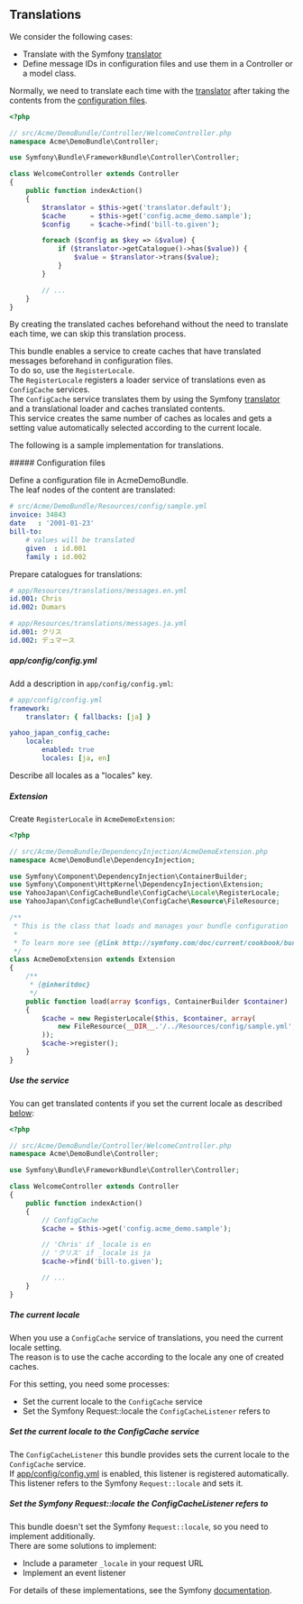 Translations
------------

We consider the following cases:
* Translate with the Symfony [translator](http://symfony.com/doc/current/book/translation.html)
* Define message IDs in configuration files and use them in a Controller or a model class.

Normally, we need to translate each time with the [translator](http://symfony.com/doc/current/book/translation.html) after taking the contents from the [configuration files](#sample_config).

```php
<?php

// src/Acme/DemoBundle/Controller/WelcomeController.php
namespace Acme\DemoBundle\Controller;

use Symfony\Bundle\FrameworkBundle\Controller\Controller;

class WelcomeController extends Controller
{
    public function indexAction()
    {
        $translator = $this->get('translator.default');
        $cache      = $this->get('config.acme_demo.sample');
        $config     = $cache->find('bill-to.given');

        foreach ($config as $key => &$value) {
            if ($translator->getCatalogue()->has($value)) {
                $value = $translator->trans($value);
            }
        }

        // ...
    }
}
```

By creating the translated caches beforehand without the need to translate each time, we can skip this translation process.

This bundle enables a service to create caches that have translated messages beforehand in configuration files.  
To do so, use the `RegisterLocale`.  
The `RegisterLocale` registers a loader service of translations even as `ConfigCache` services.  
The `ConfigCache` service translates them by using the Symfony [translator]((http://symfony.com/doc/current/book/translation.html)) and a translational loader and caches translated contents.  
This service creates the same number of caches as locales and gets a setting value automatically selected according to the current locale.

The following is a sample implementation for translations.

<a id="sample_config">
##### Configuration files

Define a configuration file in AcmeDemoBundle.  
The leaf nodes of the content are translated:

```yml
# src/Acme/DemoBundle/Resources/config/sample.yml
invoice: 34843
date   : '2001-01-23'
bill-to:
    # values will be translated
    given  : id.001
    family : id.002
```

Prepare catalogues for translations:

```yml
# app/Resources/translations/messages.en.yml
id.001: Chris
id.002: Dumars
```

```yml
# app/Resources/translations/messages.ja.yml
id.001: クリス
id.002: デュマース
```

##### app/config/config.yml

Add a description in `app/config/config.yml`:

```yml
# app/config/config.yml
framework:
    translator: { fallbacks: [ja] }

yahoo_japan_config_cache:
    locale:
        enabled: true
        locales: [ja, en]
```

Describe all locales as a "locales" key.

##### Extension

Create `RegisterLocale` in `AcmeDemoExtension`:

```php
<?php

// src/Acme/DemoBundle/DependencyInjection/AcmeDemoExtension.php
namespace Acme\DemoBundle\DependencyInjection;

use Symfony\Component\DependencyInjection\ContainerBuilder;
use Symfony\Component\HttpKernel\DependencyInjection\Extension;
use YahooJapan\ConfigCacheBundle\ConfigCache\Locale\RegisterLocale;
use YahooJapan\ConfigCacheBundle\ConfigCache\Resource\FileResource;

/**
 * This is the class that loads and manages your bundle configuration
 *
 * To learn more see {@link http://symfony.com/doc/current/cookbook/bundles/extension.html}
 */
class AcmeDemoExtension extends Extension
{
    /**
     * {@inheritdoc}
     */
    public function load(array $configs, ContainerBuilder $container)
    {
        $cache = new RegisterLocale($this, $container, array(
            new FileResource(__DIR__.'/../Resources/config/sample.yml', null, 'sample'),
        ));
        $cache->register();
    }
}
```

##### Use the service

You can get translated contents if you set the current locale as described [below](#the-current-locale):

```php
<?php

// src/Acme/DemoBundle/Controller/WelcomeController.php
namespace Acme\DemoBundle\Controller;

use Symfony\Bundle\FrameworkBundle\Controller\Controller;

class WelcomeController extends Controller
{
    public function indexAction()
    {
        // ConfigCache
        $cache = $this->get('config.acme_demo.sample');

        // 'Chris' if _locale is en
        // 'クリス' if _locale is ja
        $cache->find('bill-to.given');

        // ...
    }
}
```

##### The current locale

When you use a `ConfigCache` service of translations, you need the current locale setting.  
The reason is to use the cache according to the locale any one of created caches.

For this setting, you need some processes:

* Set the current locale to the `ConfigCache` service
* Set the Symfony Request::locale the `ConfigCacheListener` refers to

##### Set the current locale to the ConfigCache service

The `ConfigCacheListener` this bundle provides sets the current locale to the `ConfigCache` service.  
If [app/config/config.yml](#appconfigconfigyml) is enabled, this listener is registered automatically.
This listener refers to the Symfony `Request::locale` and sets it.

##### Set the Symfony Request::locale the ConfigCacheListener refers to

This bundle doesn't set the Symfony `Request::locale`, so you need to implement additionally.  
There are some solutions to implement:
* Include a parameter `_locale` in your request URL
* Implement an event listener

For details of these implementations, see the Symfony [documentation](http://symfony.com/doc/current/book/translation.html#handling-the-user-s-locale).
